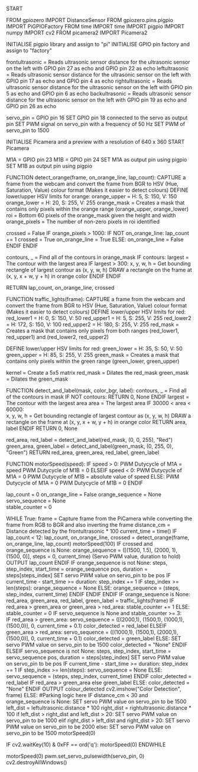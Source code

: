 START

FROM gpiozero IMPORT DistanceSensor
FROM gpiozero.pins.pigpio IMPORT PiGPIOFactory
FROM time IMPORT time
IMPORT pigpio
IMPORT numpy
IMPORT cv2
FROM picamera2 IMPORT Picamera2

INITIALISE pigpio library and assign to "pi"
INITIALISE GPIO pin factory and assign to "factory"

frontultrasonic = Reads ultrasonic sensor distance for the ultrasonic sensor on the left with GPIO pin 27 as echo and GPIO pin 22 as echo
leftultrasonic = Reads ultrasonic sensor distance for the ultrasonic sensor on the left with GPIO pin 17 as echo and GPIO pin 4 as echo
rightultrasonic = Reads ultrasonic sensor distance for the ultrasonic sensor on the left with GPIO pin 5 as echo and GPIO pin 6 as echo
backultrasonic = Reads ultrasonic sensor distance for the ultrasonic sensor on the left with GPIO pin 19 as echo and GPIO pin 26 as echo

servo_pin = GPIO pin 16
SET GPIO pin 18 connected to the servo as output pin
SET PWM signal on servo_pin with a frequency of 50 Hz 
SET PWM of servo_pin to 1500

INITIALISE Picamera and a preview with a resolution of 640 x 360
START Picamera

M1A = GPIO pin 23
M1B = GPIO pin 24
SET M1A as output pin using pigpio
SET M1B as output pin using pigpio

FUNCTION detect_orange(frame, on_orange_line, lap_count):
  CAPTURE a frame from the webcam and convert the frame from BGR to HSV (Hue, Saturation, Value) colour format (Makes it easier to detect colours)
  DEFINE lower/upper HSV limits for orange:
    orange_upper = H: 5, S: 150, V: 150
    orange_lower = H: 20, S: 255, V: 255
  orange_mask = Creates a mask that contains only pixels within the orange range (orange_upper, orange_lower)
  roi = Bottom 60 pixels of the orange_mask given the height and width
  orange_pixels = The number of non-zero pixels in roi identified
  
  crossed = False
  IF orange_pixels > 1000:
    IF NOT on_orange_line:
      lap_count += 1
      crossed = True
      on_orange_line = True 
    ELSE:
      on_orange_line = False
    ENDIF
  ENDIF

  contours, _ = Find all of the contours in orange_mask
  IF contours:
    largest = The contour with the largest area
    IF largest > 300:
      x, y, w, h = Get bounding rectangle of largest contour as (x, y, w, h)
      DRAW a rectangle on the frame at (x, y, x + w, y + h) in orange color
      ENDIF
  ENDIF

RETURN lap_count, on_orange_line, crossed
      
FUNCTION traffic_lights(frame):
  CAPTURE a frame from the webcam and convert the frame from BGR to HSV (Hue, Saturation, Value) colour format (Makes it     easier to detect colours)
  DEFINE lower/upper HSV limits for red:
    red_lower1 = H: 0, S: 150, V: 50
    red_upper1 = H: 5, S: 255, V: 255
    red_lower2 = H: 172, S: 150, V: 100
    red_upper2 = H: 180, S: 255, V: 255
  red_mask = Creates a mask that contains only pixels from both ranges (red_lower1, red_upper1) and (red_lower2, red_upper2)

  DEFINE lower/upper HSV limits for red:
    green_lower = H: 35, S: 50, V: 50
    green_upper = H: 85, S: 255, V: 255
  green_mask = Creates a mask that contains only pixels within the green range (green_lower, green_upper)

  kernel = Create a 5x5 matrix
  red_mask = Dilates the red_mask 
  green_mask = Dilates the green_mask

  FUNCTION detect_and_label(mask, color_bgr, label):
    contours, _ = Find all of the contours in mask
    IF NOT contours:
      RETURN 0, None
      ENDIF
    largest = The contour with the largest area
    area = The largest area
    IF 30000 < area < 60000:  
      x, y, w, h = Get bounding rectangle of largest contour as (x, y, w, h)
      DRAW a rectangle on the frame at (x, y, x + w, y + h) in orange color
      RETURN area, label
      ENDIF
    RETURN 0, None
  
  red_area, red_label = detect_and_label(red_mask, (0, 0, 255), "Red")
  green_area, green_label = detect_and_label(green_mask, (0, 255, 0), "Green")
  RETURN red_area, green_area, red_label, green_label

FUNCTION motorSpeed(speed):
  IF speed > 0:
    PWM Dutycycle of M1A = speed
    PWM Dutycycle of M1B = 0
  ELSEIF speed < 0:
    PWM Dutycycle of M1A = 0
    PWM Dutycycle of M1B = absolute value of speed
  ELSE:
    PWM Dutycycle of M1A = 0
    PWM Dutycycle of M1B = 0
  ENDIF

lap_count = 0
on_orange_line = False
orange_sequence = None  
servo_sequence = None  
stable_counter = 0 

WHILE True:
  frame = Capture frame from the PiCamera while converting the frame from RGB to BGR and also inverting the frame
  distance_cm = Distance detected by the frontultrasonic * 100
  current_time = time()
  IF lap_count < 12:
    lap_count, on_orange_line, crossed = detect_orange(frame, on_orange_line, lap_count)
    motorSpeed(100)
    IF crossed and orange_sequence is None:
      orange_sequence = ([(1500, 1.5), (2000, 1), (1500, 0)], steps = 0, current_time) (Servo PWM value, duration to hold)
      OUTPUT lap_count
    ENDIF
    IF orange_sequence is not None:
      steps, step_index, start_time = orange_sequence
      pos, duration = steps[steps_index]
      SET servo PWM value on servo_pin to be pos
      IF current_time - start_time >= duration:
        step_index += 1
        IF step_index >= len(steps):
          orange_sequence = None
        ELSE:
          orange_sequence = (steps, step_index, current_time)
        ENDIF
      ENDIF
    ENDIF
    IF orange_sequence is None:
      red_area, green_area, red_label, green_label = traffic_lights(frame)
      IF red_area > green_area or green_area > red_area:
        stable_counter += 1
      ELSE:
        stable_counter = 0
    IF servo_sequence is None and stable_counter >= 3:  
      IF red_area > green_area:
        servo_sequence = ([(2000,1), (1500,1), (1000,1), (1500,0)], 0, current_time + 0.1)
        color_detected = red_label
      ELSEIF green_area > red_area:
        servo_sequence = ([(1000,1), (1500,1), (2000,1), (1500,0)], 0, current_time + 0.1)
        color_detected = green_label
      ELSE:
        SET servo PWM value on servo_pin to be 1500
        color_detected = "None"
      ENDIF
    ELSEIF servo_sequence is not None:
        steps, step_index, start_time = servo_sequence
        pos, duration = steps[step_index]
        SET servo PWM value on servo_pin to be pos
        IF current_time - start_time >= duration:
          step_index += 1
          IF step_index >= len(steps):
              servo_sequence = None
          ELSE:
              servo_sequence = (steps, step_index, current_time)
          ENDIF
      color_detected = red_label IF red_area > green_area else green_label
    ELSE:
      color_detected = "None"
    ENDIF
    OUTPUT colour_detected
    cv2.imshow("Color Detection", frame)
 ELSE: #Parking logic here
  IF distance_cm < 30 and orange_sequence is None:
      SET servo PWM value on servo_pin to be 1500
      left_dist = leftultrasonic.distance * 100
      right_dist = rightultrasonic.distance * 100
      if left_dist > right_dist and left_dist > 20:
          SET servo PWM value on servo_pin to be 1000
      elif right_dist > left_dist and right_dist > 20:
          SET servo PWM value on servo_pin to be 2000
      else:
          SET servo PWM value on servo_pin to be 1500
          motorSpeed(0)

  IF cv2.waitKey(10) & 0xFF == ord('q'):
    motorSpeed(0)
    ENDWHILE

motorSpeed(0)
pwm.set_servo_pulsewidth(servo_pin, 0)
cv2.destroyAllWindows()


    
    




